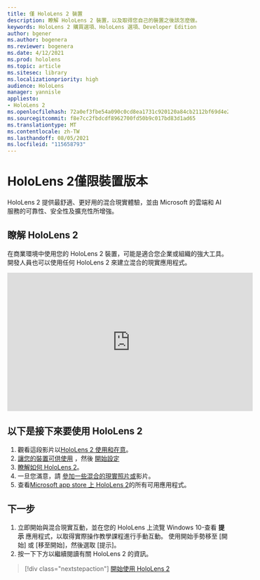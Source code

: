 ```yaml
---
title: 僅 HoloLens 2 裝置
description: 瞭解 HoloLens 2 裝置，以及取得您自己的裝置之後該怎麼做。
keywords: HoloLens 2 購買選項、HoloLens 選項、Developer Edition
author: bgener
ms.author: bogenera
ms.reviewer: bogenera
ms.date: 4/12/2021
ms.prod: hololens
ms.topic: article
ms.sitesec: library
ms.localizationpriority: high
audience: HoloLens
manager: yannisle
appliesto:
- HoloLens 2
ms.openlocfilehash: 72a0ef3fbe54a090c0cd8ea1731c920120a84cb2112bf69d4e25ccddd1326d15
ms.sourcegitcommit: f8e7cc2fbdcdf8962700fd50b9c017bd83d1ad65
ms.translationtype: MT
ms.contentlocale: zh-TW
ms.lasthandoff: 08/05/2021
ms.locfileid: "115658793"
---
```

# <a name="hololens-2-device-only-edition"></a>HoloLens 2僅限裝置版本

HoloLens 2 提供最舒適、更好用的混合現實體驗，並由 Microsoft 的雲端和 AI 服務的可靠性、安全性及擴充性所增強。

## <a name="learn-about-hololens-2"></a>瞭解 HoloLens 2
在商業環境中使用您的 HoloLens 2 裝置，可能是適合您企業或組織的強大工具。 開發人員也可以使用任何 HoloLens 2 來建立混合的現實應用程式。

<iframe width="560" height="315" src="https://www.youtube.com/embed/XwOnHqiNAeU" frameborder="0" allow="accelerometer; autoplay; clipboard-write; encrypted-media; gyroscope; picture-in-picture" allowfullscreen></iframe>

## <a name="heres-what-to-do-next-with-the-hololens-2"></a>以下是接下來要使用 HoloLens 2

1. 觀看這段影片以[HoloLens 2 使用和在意](/hololens/hololens2-maintenance##HoloLens-2-Use-and-Care)。
1. [讓您的裝置可供使用](/hololens/hololens2-setup) ，然後 [開始設定](/hololens/hololens2-start)
1. [瞭解如何 HoloLens 2](/hololens/holographic-home)。
1. 一旦您滿意，請 [參加一些混合的現實照片或](/hololens/holographic-photos-and-videos)影片。
1. 查看[Microsoft app store 上 HoloLens 2](/hololens/holographic-store-apps)的所有可用應用程式。

## <a name="next-steps"></a>下一步

1. 立即開始與混合現實互動，並在您的 HoloLens 上流覽 Windows 10-查看 **提示** 應用程式，以取得實際操作教學課程進行手動互動。 使用開始手勢移至 [開始] 或 [移至開始]，然後選取 [提示]。
1. 按一下下方以繼續閱讀有關 HoloLens 2 的資訊。

> [!div class="nextstepaction"]
> [開始使用 HoloLens 2](hololens2-basic-usage.md)